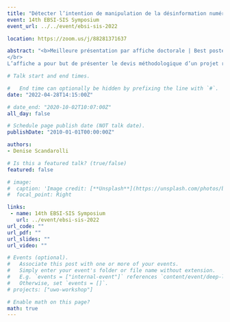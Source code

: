 ```yaml
---
title: "Détecter l’intention de manipulation de la désinformation numérique"
event: 14th EBSI-SIS Symposium
event_url: ../../event/ebsi-sis-2022

location: https://zoom.us/j/88281371637

abstract: "<b>Meilleure présentation par affiche doctorale | Best poster for PhD Student</b>
</br>
L’affiche a pour but de présenter le devis méthodologique d’un projet recherche portant sur la détection automatique de la désinformation numérique. Ancrée dans la méthode de la fouille de textes, cette étude a deux objectifs spécifiques: 1. Comprendre les caractéristiques textuelles de la désinformation numérique, en mettant en évidence le rôle des éléments culturels de la manipulation d’opinion dans l’élaboration, la diffusion et le partage de ce type de contenu; 2. Développer une approche technique basée sur l’opérationnalisation des singularités culturelles de la manipulation de l’information et de l’opinion, permettant d’assister la détection de la désinformation dans l’environnement numérique à l’aide d’algorithmes d’intelligence artificielle et d’apprentissage automatique. Les deux hypothèses initiales considèrent que la notion opérationnelle de manipulation permet le développement d’un système de détection automatique plus efficace de la désinformation numérique; et aussi, que la prise en compte des enjeux culturels et linguistiques d’une société permet une meilleure compréhension et reconnaissance de la désinformation numérique, offrant des éléments plus cohérents pour la détection automatique. Nous présenterons donc les principales discussions qui constituent la conception méthodologique de la recherche relativement aux questions, aux sources, à la collecte de données, à la formation et au traitement du corpus, ainsi que ses forces et faiblesses pour traiter le sujet et les objectifs de cette étude."

# Talk start and end times.

#   End time can optionally be hidden by prefixing the line with `#`.
date: "2022-04-28T14:15:00Z"

# date_end: "2020-10-02T10:07:00Z"
all_day: false

# Schedule page publish date (NOT talk date).
publishDate: "2010-01-01T00:00:00Z"

authors:
- Denise Scandarolli

# Is this a featured talk? (true/false)
featured: false

# image:
#  caption: 'Image credit: [**Unsplash**](https://unsplash.com/photos/bzdhc5b3Bxs)'
#  focal_point: Right

links:
 - name: 14th EBSI-SIS Symposium
   url: ../event/ebsi-sis-2022
url_code: ""
url_pdf: ""
url_slides: ""
url_video: ""

# Events (optional).
#   Associate this post with one or more of your events.
#   Simply enter your event's folder or file name without extension.
#   E.g. `events = ["internal-event"]` references `content/event/deep-learning/index.md`.
#   Otherwise, set `events = []`.
# projects: ["uwo-workshop"]

# Enable math on this page?
math: true
---
```

